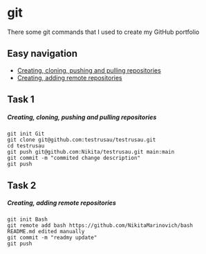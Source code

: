 #  git

There some git commands that I used to create my GitHub portfolio

## Easy navigation

- [Creating, cloning, pushing and pulling repositories](#task-1)
- [Creating, adding remote repositories](#task-2)

## Task 1

##### Creating, cloning, pushing and pulling repositories  
```git
git init Git                                          
git clone git@github.com:testrusau/testrusau.git           
cd testrusau                                                
git push git@github.com:Nikita/testrusau.git main:main
git commit -m "commited change description"                 
git push 

```
## Task 2

##### Creating, adding remote repositories  
```git
git init Bash                                                
git remote add bash https://github.com/NikitaMarinovich/bash
README.md edited manually                                   
git commit -m "readmy update"                 
git push                                                     




```
